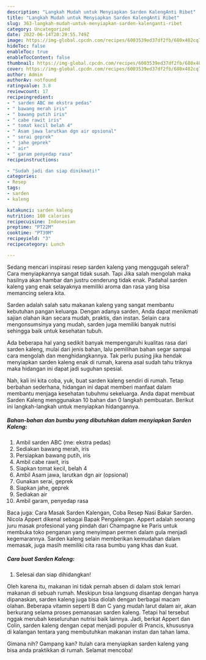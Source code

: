 ```yaml
---
description: "Langkah Mudah untuk Menyiapkan Sarden KalengAnti Ribet"
title: "Langkah Mudah untuk Menyiapkan Sarden KalengAnti Ribet"
slug: 363-langkah-mudah-untuk-menyiapkan-sarden-kalenganti-ribet
category: Uncategorized
date: 2022-06-14T20:29:55.749Z
image: https://img-global.cpcdn.com/recipes/6003539ed37df2fb/680x482cq70/sarden-kaleng-foto-resep-utama.jpg
hideToc: false
enableToc: true
enableTocContent: false
thumbnail: https://img-global.cpcdn.com/recipes/6003539ed37df2fb/680x482cq70/sarden-kaleng-foto-resep-utama.jpg
cover: https://img-global.cpcdn.com/recipes/6003539ed37df2fb/680x482cq70/sarden-kaleng-foto-resep-utama.jpg
author: Admin
authorAv: notfound
ratingvalue: 3.8
reviewcount: 17
recipeingredient:
- " sarden ABC me ekstra pedas"
- " bawang merah iris"
- " bawang putih iris"
- " cabe rawit iris"
- " tomat kecil belah 4"
- " Asam jawa larutkan dgn air opsional"
- " serai geprek"
- " jahe geprek"
- " air"
- " garam penyedap rasa"
recipeinstructions:

- "Sudah jadi dan siap dinikmati!"
categories:
- Resep
tags:
- sarden
- kaleng

katakunci: sarden kaleng 
nutrition: 108 calories
recipecuisine: Indonesian
preptime: "PT22M"
cooktime: "PT39M"
recipeyield: "3"
recipecategory: Lunch

---
```



Sedang mencari inspirasi resep sarden kaleng yang menggugah selera? Cara menyiapkannya sangat tidak susah. Tapi Jika salah mengolah maka hasilnya akan hambar dan justru cenderung tidak enak. Padahal sarden kaleng yang enak selayaknya memiliki aroma dan rasa yang bisa memancing selera kita.


Sarden adalah salah satu makanan kaleng yang sangat membantu kebutuhan pangan keluarga. Dengan adanya sarden, Anda dapat menikmati sajian olahan ikan secara mudah, praktis, dan instan. Selain cara mengonsumsinya yang mudah, sarden juga memiliki banyak nutrisi sehingga baik untuk kesehatan tubuh.

Ada beberapa hal yang sedikit banyak mempengaruhi kualitas rasa dari sarden kaleng, mulai dari jenis bahan, lalu pemilihan bahan segar sampai cara mengolah dan menghidangkannya. Tak perlu pusing jika hendak menyiapkan sarden kaleng enak di rumah, karena asal sudah tahu triknya maka hidangan ini dapat jadi suguhan spesial.


Nah, kali ini kita coba, yuk, buat sarden kaleng sendiri di rumah. Tetap berbahan sederhana, hidangan ini dapat memberi manfaat dalam membantu menjaga kesehatan tubuhmu sekeluarga. Anda dapat membuat Sarden Kaleng menggunakan 10 bahan dan 0 langkah pembuatan. Berikut ini langkah-langkah untuk menyiapkan hidangannya.

<!--inarticleads1-->

##### Bahan-bahan dan bumbu yang dibutuhkan dalam menyiapkan Sarden Kaleng:

1. Ambil  sarden ABC (me: ekstra pedas)
1. Sediakan  bawang merah, iris
1. Persiapkan  bawang putih, iris
1. Ambil  cabe rawit, iris
1. Siapkan  tomat kecil, belah 4
1. Ambil  Asam jawa, larutkan dgn air (opsional)
1. Gunakan  serai, geprek
1. Siapkan  jahe, geprek
1. Sediakan  air
1. Ambil  garam, penyedap rasa


Baca juga: Cara Masak Sarden Kalengan, Coba Resep Nasi Bakar Sarden. Nicola Appert dikenal sebagai Bapak Pengalengan. Appert adalah seorang juru masak profesional yang pindah dari Champagne ke Paris untuk membuka toko penganan yang menyimpan permen dalam gula menjadi kegemarannya. Sarden kaleng selain memberikan kemudahan dalam memasak, juga masih memiliki cita rasa bumbu yang khas dan kuat. 

<!--inarticleads2-->

##### Cara buat Sarden Kaleng:


1. Selesai dan siap dihidangkan!

Oleh karena itu, makanan ini tidak pernah absen di dalam stok lemari makanan di sebuah rumah. Meskipun bisa langsung disantap dengan hanya dipanaskan, sarden kaleng juga bisa diolah dengan berbagai macam olahan. Beberapa vitamin seperti B dan C yang mudah larut dalam air, akan berkurang selama proses pemanasan sarden kaleng. Tetapi hal tersebut nggak merubah keseluruhan nutrisi baik lainnya. Jadi, berkat Appert dan Colin, sarden kaleng dengan cepat menjadi populer di Prancis, khususnya di kalangan tentara yang membutuhkan makanan instan dan tahan lama. 

Gimana nih? Gampang kan? Itulah cara menyiapkan sarden kaleng yang bisa anda praktikkan di rumah. Selamat mencoba!
